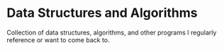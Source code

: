 # Data Structures and Algorithms

Collection of data structures, algorithms, and other 
programs I regularly reference or want to come back to. 
